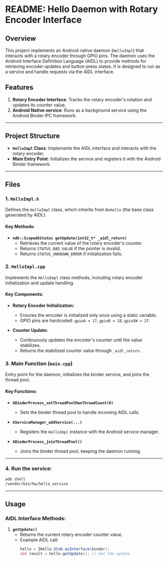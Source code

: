 # README: Hello Daemon with Rotary Encoder Interface

## Overview

This project implements an Android native daemon (`HelloImpl`) that interacts with a rotary encoder through GPIO pins. The daemon uses the Android Interface Definition Language (AIDL) to provide methods for retrieving encoder updates and button press states. It is designed to run as a service and handle requests via the AIDL interface.

## Features

1. **Rotary Encoder Interface**: Tracks the rotary encoder's rotation and updates its counter value.
2. **Android Native service**: Runs as a background service using the Android Binder IPC framework.

---

## Project Structure

- **`HelloImpl` Class**: Implements the AIDL interface and interacts with the rotary encoder.
- **Main Entry Point**: Initializes the service and registers it with the Android Binder framework.

---

## Files

### 1. **`HelloImpl.h`**
Defines the `HelloImpl` class, which inherits from `BnHello` (the base class generated by AIDL).

#### Key Methods:

- **`ndk::ScopedAStatus getUpdate(int32_t* _aidl_return)`**
  - Retrieves the current value of the rotary encoder's counter.
  - Returns `STATUS_BAD_VALUE` if the pointer is invalid.
  - Returns `STATUS_UNKNOWN_ERROR` if initialization fails.


### 2. **`HelloImpl.cpp`**
Implements the `HelloImpl` class methods, including rotary encoder initialization and update handling.

#### Key Components:

- **Rotary Encoder Initialization:**
  - Ensures the encoder is initialized only once using a static variable.
  - GPIO pins are hardcoded: `gpioA = 17`, `gpioB = 18`, `gpioSW = 27`.

- **Counter Update:**
  - Continuously updates the encoder's counter until the value stabilizes.
  - Returns the stabilized counter value through `_aidl_return`.


### 3. **Main Function (`main.cpp`)**
Entry point for the daemon, initializes the binder service, and joins the thread pool.

#### Key Functions:

- **`ABinderProcess_setThreadPoolMaxThreadCount(0)`**
  - Sets the binder thread pool to handle incoming AIDL calls.
  
- **`AServiceManager_addService(...)`**
  - Registers the `HelloImpl` instance with the Android service manager.

- **`ABinderProcess_joinThreadPool()`**
  - Joins the binder thread pool, keeping the daemon running.

---

### 4. **Run the service:**


```bash
adb shell
/vendor/bin/hw/hello_service
```

---

## Usage

### AIDL Interface Methods:

1. **`getUpdate()`**
   - Returns the current rotary encoder counter value.
   - Example AIDL call:
     ```java
     hello = IHello.Stub.asInterface(binder);
     int result = hello.getUpdate(); // Get the update
     ```


